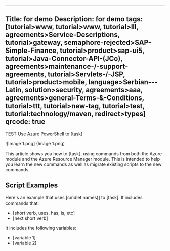 -------------------
Title: for demo
Description: for demo
tags: [tutorial>www, tutorial>www, tutorial>lll, agreements>Service-Descriptions, tutorial>gateway, semaphore-rejected>SAP-Simple-Finance, tutorial>product>sap-ui5, tutorial>Java-Connector-API-(JCo), agreements>maintenance-/-support-agreements, tutorial>Servlets-/-JSP, tutorial>product>mobile, language>Serbian---Latin, solution>security, agreements>aaa, agreements>general-Terms-&-Conditions, tutorial>ttt, tutorial>new-tag, tutorial>test, tutorial:technology/maven, redirect>types]
qrcode: true
---
TEST 
Use Azure PowerShell to [task]  

 ![Image 1.png] (Image 1.png)
 
This article shows you how to [task], using commands from both the Azure module and the Azure Resource Manager module. This is intended to help you learn the new commands as well as migrate existing scripts to the new commands.

## Script  Examples

Here's an example that uses [cmdlet names)] to [task]. It includes commands that:

- [short verb, uses, has, is, etc]
- [next short verb] 

 It includes the following variables:

- [variable 1]
- [variable 2]


